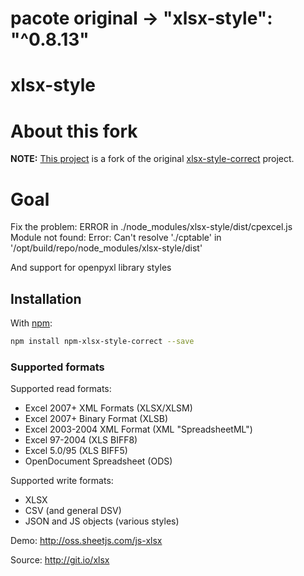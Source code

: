 # pacote original -> "xlsx-style": "^0.8.13"

# xlsx-style

# About this fork
**NOTE:** [This project](https://github.com/ekranis/xlsx-style-correct) is a fork of the original [xlsx-style-correct](https://github.com/luizotavioautomacao/xlsx-style-correct) project.

# Goal
Fix the problem:
ERROR in ./node_modules/xlsx-style/dist/cpexcel.js
Module not found: Error: Can't resolve './cptable' in '/opt/build/repo/node_modules/xlsx-style/dist'

And support for openpyxl library styles
## Installation

With [npm](https://www.npmjs.org/package/xlsx-style-correct):

```sh
npm install npm-xlsx-style-correct --save
```


### Supported formats

Supported read formats:

- Excel 2007+ XML Formats (XLSX/XLSM)
- Excel 2007+ Binary Format (XLSB)
- Excel 2003-2004 XML Format (XML "SpreadsheetML")
- Excel 97-2004 (XLS BIFF8)
- Excel 5.0/95 (XLS BIFF5)
- OpenDocument Spreadsheet (ODS)

Supported write formats:

- XLSX
- CSV (and general DSV)
- JSON and JS objects (various styles)

Demo: <http://oss.sheetjs.com/js-xlsx>

Source: <http://git.io/xlsx>


